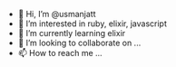 - 👋 Hi, I’m @usmanjatt
- 👀 I’m interested in ruby, elixir, javascript
- 🌱 I’m currently learning elixir
- 💞️ I’m looking to collaborate on ...
- 📫 How to reach me ...

<!---
usmanjatt/usmanjatt is a ✨ special ✨ repository because its `README.md` (this file) appears on your GitHub profile.
You can click the Preview link to take a look at your changes.
--->
